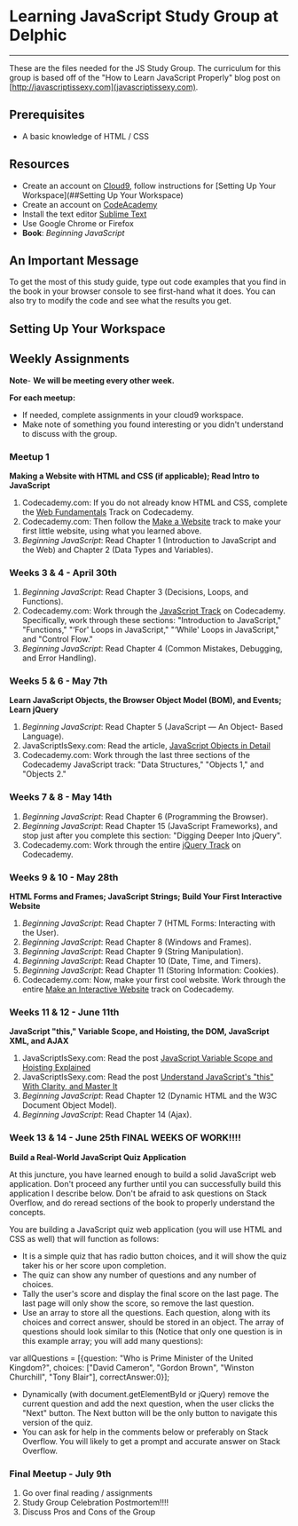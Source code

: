 # Learning JavaScript Study Group at Delphic
--------------------------------------------

These are the files needed for the JS Study Group. The curriculum for this group is based off of the "How to Learn JavaScript Properly" blog post on [http://javascriptissexy.com](javascriptissexy.com).

## Prerequisites

* A basic knowledge of HTML / CSS

## Resources

* Create an account on [Cloud9](https://c9.io/), follow instructions for [Setting Up Your Workspace](##Setting Up Your Workspace)
* Create an account on [CodeAcademy](http://www.codeacademy.com)
* Install the text editor [Sublime Text](http://www.sublimetext.com)
* Use Google Chrome or Firefox
* **Book**: *Beginning JavaScript*

## An Important Message
To get the most of this study guide, type out code examples that you find in the book in your browser console to see first-hand what it does. You can also try to modify the code and see what the results you get.

## Setting Up Your Workspace

## Weekly Assignments

**Note**- **We will be meeting every other week.**

**For each meetup:**
* If needed, complete assignments in your cloud9 workspace.
* Make note of something you found interesting or you didn't understand to discuss with the group.

### Meetup 1

**Making a Website with HTML and CSS (if applicable); Read Intro to JavaScript**

1. Codecademy.com: If you do not already know HTML and CSS, complete the [Web Fundamentals](http://www.codecademy.com/tracks/web) Track on Codecademy.
2. Codecademy.com: Then follow the [Make a Website](http://www.codecademy.com/skills/make-a-website) track to make your first little website, using what you learned above.
3. *Beginning JavaScript*: Read Chapter 1 (Introduction to JavaScript and the Web) and Chapter 2 (Data Types and Variables).


### Weeks 3 & 4 - April 30th

1. *Beginning JavaScript*: Read Chapter 3 (Decisions, Loops, and Functions).
2. Codecademy.com: Work through the [JavaScript Track](http://www.codecademy.com/tracks/javascript) on Codecademy. Specifically, work through these sections: "Introduction to JavaScript," "Functions," "‘For' Loops in JavaScript," "‘While' Loops in JavaScript," and "Control Flow."
3. *Beginning JavaScript*: Read Chapter 4 (Common Mistakes, Debugging, and Error Handling).


### Weeks 5 & 6 - May 7th

**Learn JavaScript Objects, the Browser Object Model (BOM), and Events; Learn jQuery**

1. *Beginning JavaScript*: Read Chapter 5 (JavaScript — An Object- Based Language).
2. JavaScriptIsSexy.com: Read the article, [JavaScript Objects in Detail](http://javascriptissexy.com/javascript-objects-in-detail/)
3. Codecademy.com: Work through the last three sections of the Codecademy JavaScript track: "Data Structures," "Objects 1," and "Objects 2."


### Weeks 7 & 8 - May 14th

1. *Beginning JavaScript*: Read Chapter 6 (Programming the Browser).
2. *Beginning JavaScript*: Read Chapter 15 (JavaScript Frameworks), and stop just after you complete this section: "Digging Deeper Into jQuery".
3. Codecademy.com: Work through the entire [jQuery Track](http://www.codecademy.com/tracks/jquery) on Codecademy.

### Weeks 9 & 10 - May 28th

**HTML Forms and Frames; JavaScript Strings; Build Your First Interactive Website**

1. *Beginning JavaScript*: Read Chapter 7 (HTML Forms: Interacting with the User).
2. *Beginning JavaScript*: Read Chapter 8 (Windows and Frames).
3. *Beginning JavaScript*: Read Chapter 9 (String Manipulation).
4. *Beginning JavaScript*: Read Chapter 10 (Date, Time, and Timers).
5. *Beginning JavaScript*: Read Chapter 11 (Storing Information: Cookies).
6. Codecademy.com: Now, make your first cool website. Work through the entire [Make an Interactive Website](http://www.codecademy.com/skills/make-an-interactive-website) track on Codecademy.


### Weeks 11 & 12 - June 11th

**JavaScript "this," Variable Scope, and Hoisting, the DOM, JavaScript XML, and AJAX**

1. JavaScriptIsSexy.com: Read the post [JavaScript Variable Scope and Hoisting Explained](http://javascriptissexy.com/javascript-variable-scope-and-hoisting-explained/)
2. JavaScriptIsSexy.com: Read the post [Understand JavaScript's "this" With Clarity, and Master It](http://javascriptissexy.com/understand-javascripts-this-with-clarity-and-master-it/)
3. *Beginning JavaScript*: Read Chapter 12 (Dynamic HTML and the W3C Document Object Model).
4. *Beginning JavaScript*: Read Chapter 14 (Ajax).


### Week 13 & 14 - June 25th FINAL WEEKS OF WORK!!!!

**Build a Real-World JavaScript Quiz Application**

At this juncture, you have learned enough to build a solid JavaScript web application. Don't proceed any further until you can successfully build this application I describe below. Don't be afraid to ask questions on Stack Overflow, and do reread sections of the book to properly understand the concepts.

You are building a JavaScript quiz web application (you will use HTML and CSS as well) that will function as follows:

* It is a simple quiz that has radio button choices, and it will show the quiz taker his or her score upon completion.
* The quiz can show any number of questions and any number of choices.
* Tally the user's score and display the final score on the last page. The last page will only show the score, so remove the last question.
* Use an array to store all the questions. Each question, along with its choices and correct answer, should be stored in an object. The array of questions should look similar to this (Notice that only one question is in this example array; you will add many questions):

var allQuestions = [{question: "Who is Prime Minister of the United Kingdom?", choices: ["David Cameron", "Gordon Brown", "Winston Churchill", "Tony Blair"], correctAnswer:0}];

* Dynamically (with document.getElementById or jQuery) remove the current question and add the next question, when the user clicks the "Next" button. The Next button will be the only button to navigate this version of the quiz.
* You can ask for help in the comments below or preferably on Stack Overflow. You will likely to get a prompt and accurate answer on Stack Overflow.


### Final Meetup - July 9th

1. Go over final reading / assignments
2. Study Group Celebration Postmortem!!!!
3. Discuss Pros and Cons of the Group